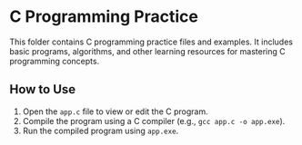 # C Programming Practice

This folder contains C programming practice files and examples. It includes basic programs, algorithms, and other learning resources for mastering C programming concepts.

## How to Use
1. Open the `app.c` file to view or edit the C program.
2. Compile the program using a C compiler (e.g., `gcc app.c -o app.exe`).
3. Run the compiled program using `app.exe`.